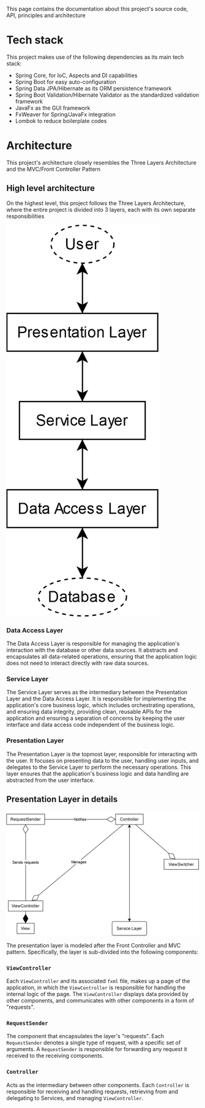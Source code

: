 This page contains the documentation about this project's source code, API, principles and architecture

# Tech stack

This project makes use of the following dependencies as its main tech stack:

- Spring Core, for IoC, Aspects and DI capabilities
- Spring Boot for easy auto-configuration
- Spring Data JPA/Hibernate as its ORM persistence framework
- Spring Boot Validation/Hibernate Validator as the standardized validation framework
- JavaFx as the GUI framework
- FxWeaver for Spring/JavaFx integration
- Lombok to reduce boilerplate codes

# Architecture

This project's architecture closely resembles the Three Layers Architecture and the MVC/Front Controller Pattern

## High level architecture

On the highest level, this project follows the Three Layers Architecture, where the entire project is divided into 3 layers, each with its own separate responsibilities

![3 layers architecture](readme-resources/3-layers-architecture.png)

### Data Access Layer

The Data Access Layer is responsible for managing the application's interaction with the database or other data sources. It abstracts and encapsulates all data-related operations, ensuring that the application logic does not need to interact directly with raw data sources.

### Service Layer

The Service Layer serves as the intermediary between the Presentation Layer and the Data Access Layer. It is responsible for implementing the application's core business logic, which includes orchestrating operations, and ensuring data integrity, providing clean, reusable APIs for the application and ensuring a separation of concerns by keeping the user interface and data access code independent of the business logic.

### Presentation Layer

The Presentation Layer is the topmost layer, responsible for interacting with the user. It focuses on presenting data to the user, handling user inputs, and delegates to the Service Layer to perform the necessary operations. This layer ensures that the application's business logic and data handling are abstracted from the user interface.

## Presentation Layer in details

![presentation layer](readme-resources/mvc.png)

The presentation layer is modeled after the Front Controller and MVC pattern. Specifically, the layer is sub-divided into the following components:

### `ViewController`

Each `ViewController` and its associated `fxml` file, makes up a page of the application, in which the `ViewController` is responsible for handling the internal logic of the page. The `ViewController` displays data provided by other components, and communicates with other components in a form of "requests".

### `RequestSender` 

The component that encapsulates the layer's "requests". Each `RequestSender` denotes a single type of request, with a specific set of arguments. A `RequestSender` is responsible for forwarding any request it received to the receiving components.

### `Controller`

Acts as the intermediary between other components. Each `Controller` is responsible for receiving and handling requests, retrieving from and delegating to Services, and managing `ViewController`.
